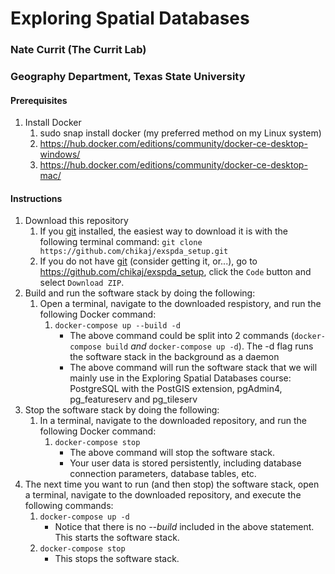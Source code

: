 # Exploring Spatial Databases

### Nate Currit (The Currit Lab)
### Geography Department, Texas State University

#### Prerequisites
1. Install Docker
    1. sudo snap install docker (my preferred method on my Linux system)
    2. https://hub.docker.com/editions/community/docker-ce-desktop-windows/
    3. https://hub.docker.com/editions/community/docker-ce-desktop-mac/

#### Instructions
1. Download this repository
    1. If you [git](https://git-scm.com) installed, the easiest way to download it is with the following terminal command: `git clone https://github.com/chikaj/exspda_setup.git`
    2. If you do not have [git](https://git-scm.com) (consider getting it, or...), go to https://github.com/chikaj/exspda_setup, click the `Code` button and select `Download ZIP`.
2. Build and run the software stack by doing the following:
    1. Open a terminal, navigate to the downloaded respistory, and run the following Docker command:
        1. `docker-compose up --build -d`
            * The above command could be split into 2 commands (`docker-compose build` _and_ `docker-compose up -d`). The -d flag runs the software stack in the background as a daemon
            * The above command will run the software stack that we will mainly use in the Exploring Spatial Databases course: PostgreSQL with the PostGIS extension, pgAdmin4, pg_featureserv and pg_tileserv
3. Stop the software stack by doing the following:
    1. In a terminal, navigate to the downloaded repository, and run the following Docker command:
        1. `docker-compose stop`
            * The above command will stop the software stack.
            * Your user data is stored persistently, including database connection parameters, database tables, etc. 
4. The next time you want to run (and then stop) the software stack, open a terminal, navigate to the downloaded repository, and execute the following commands:
    1. `docker-compose up -d`
        * Notice that there is no _--build_ included in the above statement. This starts the software stack.
    2. `docker-compose stop`
        * This stops the software stack.
